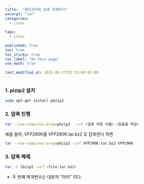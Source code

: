 ```yaml
---
title:  "멀티코어로 압축 진행하기"
excerpt: "tar"
categories:
  - Linux
  
tags:
  - Linux
 
published: True
toc: true
toc_sticky: true
toc_label: "On this page"
use_math: true
    
last_modified_at: 2021-08-27T22:33:00-05:00
---
```


### 1. pizip2 설치
```bash
sudo apt-get install pbzip2
```

### 2. 압축 진행
```bash
tar --use-compress-prog=pbzip2  -cvf <압축 파일 이름> <압출할 파일>
``` 

예를 들어, VFP290K를 VFP290K.tar.bz2 로 잡축한다 하면
```bash
tar --use-compress-prog=pbzip2 -cvf VFP290K.tar.bz2 VFP290K
```

### 3. 압축 해제
```bash
tar -I lbzip2 -xvf <file.tar.bz2>
```
* 두 번째 매개변수는 대문자 "아이" 이다.